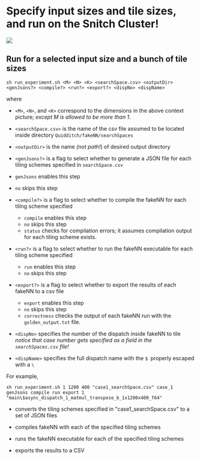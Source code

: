 # Specify input sizes and tile sizes, and run on the Snitch Cluster!
![](/home/hoppip/Quidditch/fakeNN/context2.png)

## Run for a selected input size and a bunch of tile sizes

```
sh run_experiment.sh <M> <N> <K> <searchSpace.csv> <outputDir> <genJsons?> <compile?> <run?> <export?> <dispNo> <dispName>
```
where

- `<M>`, `<N>`, and `<K>` correspond to the dimensions in the above context picture; *except M is allowed to be more than 1*.

- `<searchSpace.csv>` is the name of the csv file assumed to be located inside directory `Quidditch/fakeNN/searchSpaces`
-  `<outputDir>` is the name *(not path!*) of desired output directory
-  `<genJsons?>` is a flag to select whether to generate a JSON file for each tiling schemes specified in `searchSpace.csv`
  - `genJsons` enables this step
  - `no` skips this step
- `<compile?>` is a flag to select whether to compile the fakeNN for each tiling scheme specified
  - `compile` enables this step
  - `no` skips this step
  - `status` checks for compilation errors; it assumes compilation output for each tiling scheme exists.
- `<run?>` is a flag to select whether to run the fakeNN executable for each tiling scheme specified
  - `run` enables this step
  - `no` skips this step
- `<export?>` is a flag to select whether to export the results of each fakeNN to a csv file
  - `export` enables this step
  - `no` skips this step
  - `correctness` checks the output of each fakeNN run with the `golden_output.txt` file.
- `<dispNo>` specifies the number of the dispatch inside fakeNN to tile
  *notice that case number gets specified as a field in the `searchSpaces.csv` file!*
- `<dispName>` specifies the full dispatch name with the `$ `properly escaped with a `\`

For example,
```
sh run_experiment.sh 1 1200 400 "case1_searchSpace.csv" case_1 genJsons compile run export 1 "main\$async_dispatch_1_matmul_transpose_b_1x1200x400_f64"
```

- converts the tiling schemes specified in "case1_searchSpace.csv" to a set of JSON files

- compiles fakeNN with each of the specified tiling schemes

- runs the fakeNN executable for each of the specified tiling schemes

- exports the results to a CSV